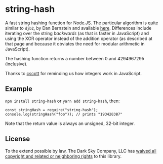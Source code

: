 string-hash
===========

A fast string hashing function for Node.JS. The particular algorithm is quite
similar to `djb2`, by Dan Bernstein and available
[here](http://www.cse.yorku.ca/~oz/hash.html). Differences include iterating
over the string *backwards* (as that is faster in JavaScript) and using the XOR
operator instead of the addition operator (as described at that page and
because it obviates the need for modular arithmetic in JavaScript).

The hashing function returns a number between 0 and 4294967295 (inclusive).

Thanks to [cscott](https://github.com/cscott) for reminding us how integers
work in JavaScript.

Example
-------

`npm install string-hash` or `yarn add string-hash`, then:

```
const stringHash = require("string-hash");
console.log(stringHash("foo")); // prints "193420387"
```

Note that the return value is always an unsigned, 32-bit integer.

License
-------

To the extend possible by law, The Dark Sky Company, LLC has [waived all
copyright and related or neighboring rights][cc0] to this library.

[cc0]: http://creativecommons.org/publicdomain/zero/1.0/
